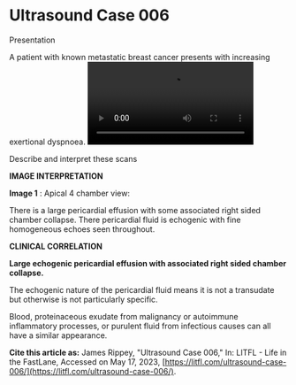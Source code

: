 # Ultrasound Case 006
Presentation


A patient with known metastatic breast cancer presents with increasing exertional dyspnoea.
![](https://litfl.com/wp-content/uploads/2018/11/LITFL-Top-100-Ultrasound-006-01.mp4)


Describe and interpret these scans

**IMAGE INTERPRETATION** 



**Image 1** : Apical 4 chamber view: 


There is a large pericardial effusion with some associated right sided chamber collapse. There pericardial fluid is echogenic with fine homogeneous echoes seen throughout. 


**CLINICAL CORRELATION** 



**Large echogenic pericardial effusion with associated right sided chamber collapse.** 


The echogenic nature of the pericardial fluid means it is not a transudate but otherwise is not particularly specific. 


Blood, proteinaceous exudate from malignancy or autoimmune inflammatory processes, or purulent fluid from infectious causes can all have a similar appearance.

**Cite this article as:**  James Rippey, "Ultrasound Case 006," In: LITFL - Life in the FastLane, Accessed on May 17, 2023, [https://litfl.com/ultrasound-case-006/](https://litfl.com/ultrasound-case-006/).


